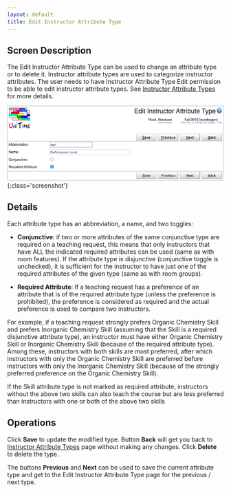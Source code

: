 ```yaml
---
layout: default
title: Edit Instructor Attribute Type
---
```



## Screen Description

The Edit Instructor Attribute Type can be used to change an attribute type or to delete it. Instructor attribute types are used to categorize instructor attributes. The user needs to have Instructor Attribute Type Edit permission to be able to edit instructor attribute types. See [Instructor Attribute Types](instructor-attribute-types) for more details.

![Edit Instructor Attribute Type](images/edit-instructor-attribute-type-1.png){:class='screenshot'}

## Details

Each attribute type has an abbreviation, a name, and two toggles:

* **Conjunctive**: if two or more attributes of the same conjunctive type are required on a teaching request, this means that only instructors that have ALL the indicated required attributes can be used (same as with room features). If the attribute type is disjunctive (conjunctive toggle is unchecked), it is sufficient for the instructor to have just one of the required attributes of the given type (same as with room groups).

* **Required Attribute**: If a teaching request has a preference of an attribute that is of the required attribute type (unless the preference is prohibited), the preference is considered as required and the actual preference is used to compare two instructors.

For example, if a teaching request strongly prefers Organic Chemistry Skill and prefers Inorganic Chemistry Skill (assuming that the Skill is a required disjunctive attribute type), an instructor must have either Organic Chemistry Skill or Inorganic Chemistry Skill (because of the required attribute type). Among these, instructors with both skills are most preferred, after which instructors with only the Organic Chemistry Skill are preferred before instructors with only the Inorganic Chemistry Skill (because of the strongly preferred preference on the Organic Chemistry Skill).

If the Skill attribute type is not marked as required attribute, instructors without the above two skills can also teach the course but are less preferred than instructors with one or both of the above two skills

## Operations

Click **Save** to update the modified type. Button **Back** will get you back to [Instructor Attribute Types](instructor-attribute-types) page without making any changes. Click **Delete** to delete the type.

The buttons **Previous** and **Next** can be used to save the current attribute type and get to the Edit Instructor Attribute Type page for the previous / next type.
